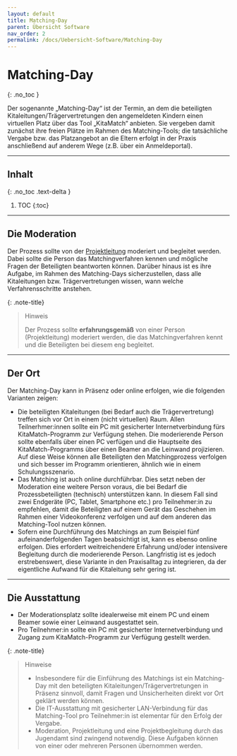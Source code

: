 ```yaml
---
layout: default
title: Matching-Day
parent: Übersicht Software
nav_order: 2
permalink: /docs/Uebersicht-Software/Matching-Day
---
```


# Matching-Day
{: .no_toc }

Der sogenannte „Matching-Day“ ist der Termin, an dem die beteiligten Kitaleitungen/Trägervertretungen den angemeldeten Kindern einen virtuellen Platz über das Tool „KitaMatch“ anbieten. Sie vergeben damit zunächst ihre freien Plätze im Rahmen des Matching-Tools; die tatsächliche Vergabe bzw. das Platzangebot an die Eltern erfolgt in der Praxis anschließend auf anderem Wege (z.B. über ein Anmeldeportal). 

---

## Inhalt
{: .no_toc .text-delta }

1. TOC
{:toc}

---

## Die Moderation
Der Prozess sollte von der [Projektleitung](/docs/Projektmanagement#die-projektleitung-und-die-rolle-des-jugendamtes) moderiert und begleitet werden. Dabei sollte die Person das Matchingverfahren kennen und mögliche Fragen der Beteiligten beantworten können. Darüber hinaus ist es ihre Aufgabe, im Rahmen des Matching-Days sicherzustellen, dass alle Kitaleitungen bzw. Trägervertretungen wissen, wann welche Verfahrensschritte anstehen. 


{: .note-title}
> Hinweis
>
> Der Prozess sollte **erfahrungsgemäß** von einer Person (Projektleitung) moderiert werden, die das Matchingverfahren kennt und die Beteiligten bei diesem eng begleitet.

---

## Der Ort

Der Matching-Day kann in Präsenz oder online erfolgen, wie die folgenden Varianten zeigen: 

- Die beteiligten Kitaleitungen (bei Bedarf auch die Trägervertretung) treffen sich vor Ort in einem (nicht virtuellen) Raum. Allen Teilnerhmer:innen sollte ein PC mit gesicherter Internetverbindung fürs KitaMatch-Programm zur Verfügung stehen. Die moderierende Person sollte ebenfalls über einen PC verfügen und die Hauptseite des KitaMatch-Programms über einen Beamer an die Leinwand projizieren. Auf diese Weise können alle Beteiligten den Matchingprozess verfolgen und sich besser im Programm orientieren, ähnlich wie in einem Schulungsszenario.
- Das Matching ist auch online durchführbar. Dies setzt neben der Moderation eine weitere Person voraus, die bei Bedarf die Prozessbeteiligten (technisch) unterstützen kann. In diesem Fall sind zwei Endgeräte (PC, Tablet, Smartphone etc.) pro Teilnehmer:in zu empfehlen, damit die Beteiligten auf einem Gerät das Geschehen im Rahmen einer Videokonferenz verfolgen und auf dem anderen das Matching-Tool nutzen können. 
- Sofern eine Durchführung des Matchings an zum Beispiel fünf aufeinanderfolgenden Tagen beabsichtigt ist, kann es ebenso online erfolgen. Dies erfordert weitreichendere Erfahrung und/oder intensivere Begleitung durch die moderierende Person. Langfristig ist es jedoch erstrebenswert, diese Variante in den Praxisalltag zu integrieren, da der eigentliche Aufwand für die Kitaleitung sehr gering ist.


---

## Die Ausstattung

- Der Moderationsplatz sollte idealerweise mit einem PC und einem Beamer sowie einer Leinwand ausgestattet sein. 
- Pro Teilnehmer:in sollte ein PC mit gesicherter Internetverbindung und Zugang zum KitaMatch-Programm zur Verfügung gestellt werden. 


{: .note-title}
> Hinweise
> 
> - Insbesondere für die Einführung des Matchings ist ein Matching-Day mit den beteiligten Kitaleitungen/Trägervertretungen in Präsenz sinnvoll, damit Fragen und Unsicherheiten direkt vor Ort geklärt werden können.
> - Die IT-Ausstattung mit gesicherter LAN-Verbindung für das Matching-Tool pro Teilnehmer:in ist elementar für den Erfolg der Vergabe.
> - Moderation, Projektleitung und eine Projektbegleitung durch das Jugendamt sind zwingend notwendig. Diese Aufgaben können von einer oder mehreren Personen übernommen werden. 

